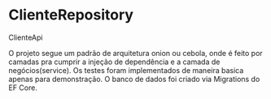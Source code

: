 # ClienteRepository
ClienteApi

O projeto segue um padrão de arquitetura onion ou cebola, onde é feito por camadas pra cumprir a injeção de dependência e a camada de negócios(service).
Os testes foram implementados de maneira basica apenas para demonstração.
O banco de dados foi criado via Migrations do EF Core.
